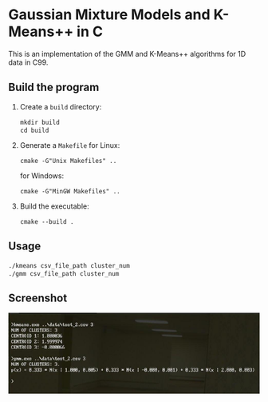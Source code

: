 # Gaussian Mixture Models and K-Means++ in C

This is an implementation of the GMM and K-Means++ algorithms
for 1D data in C99.


## Build the program

1. Create a `build` directory:
    ```
    mkdir build
    cd build
    ```

2. Generate a `Makefile` for Linux:
    ```
    cmake -G"Unix Makefiles" ..
    ```
    for Windows:
    ```
    cmake -G"MinGW Makefiles" ..
    ```

3. Build the executable:
    ```
    cmake --build .
    ```


## Usage

```
./kmeans csv_file_path cluster_num
./gmm csv_file_path cluster_num
```

## Screenshot

![example in Windows](example.jpg)
